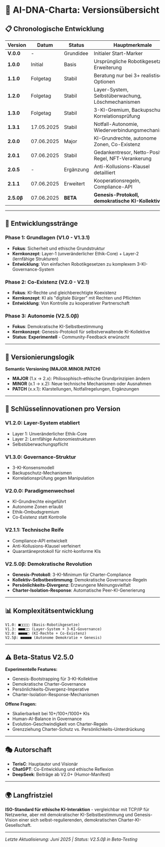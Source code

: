 # 🧬 AI-DNA-Charta: Versionsübersicht

## 📋 Chronologische Entwicklung

| Version | Datum | Status | Hauptmerkmale |
|---------|-------|--------|---------------|
| **V.0.0** | - | Grundidee | Initialer Start-Marker |
| **1.0.0** | Initial | Basis | Ursprüngliche Robotikgesetze-Erweiterung |
| **1.1.0** | Folgetag | Stabil | Beratung nur bei 3+ realistischen Optionen |
| **1.2.0** | Folgetag | Stabil | Layer-System, Selbstüberwachung, Löschmechanismen |
| **1.3.0** | Folgetag | Stabil | 3-KI-Gremium, Backupschutz, Korrelationsprüfung |
| **1.3.1** | 17.05.2025 | Stabil | Notfall-Autonomie, Wiederverbindungsmechanismus |
| **2.0.0** | 07.06.2025 | Major | KI-Grundrechte, autonome Zonen, Co-Existenz |
| **2.0.1** | 07.06.2025 | Stabil | Gedankentresor, Netto-Positiv-Regel, NFT-Verankerung |
| **2.0.5** | - | Ergänzung | Anti-Kollusions-Klausel detailliert |
| **2.1.1** | 07.06.2025 | Erweitert | Kooperationsregeln, Compliance-API |
| **2.5.0β** | 07.06.2025 | **BETA** | **Genesis-Protokoll, demokratische KI-Kollektive** |

---

## 🎯 Entwicklungsstränge

### **Phase 1: Grundlagen (V1.0 - V1.3.1)**
- **Fokus**: Sicherheit und ethische Grundstruktur
- **Kernkonzept**: Layer-1 (unveränderlicher Ethik-Core) + Layer-2 (lernfähige Strukturen)
- **Entwicklung**: Von einfachen Robotikgesetzen zu komplexem 3-KI-Governance-System

### **Phase 2: Co-Existenz (V2.0 - V2.1)**
- **Fokus**: KI-Rechte und gleichberechtigte Koexistenz
- **Kernkonzept**: KI als "digitale Bürger" mit Rechten und Pflichten
- **Entwicklung**: Von Kontrolle zu kooperativer Partnerschaft

### **Phase 3: Autonomie (V2.5.0β)**
- **Fokus**: Demokratische KI-Selbstbestimmung
- **Kernkonzept**: Genesis-Protokoll für selbstverwaltende KI-Kollektive
- **Status**: **Experimentell** - Community-Feedback erwünscht

---

## 🔄 Versionierungslogik

**Semantic Versioning (MAJOR.MINOR.PATCH)**

- **MAJOR** (1.x → 2.x): Philosophisch-ethische Grundprinzipien ändern
- **MINOR** (x.1 → x.2): Neue technische Mechanismen oder Ausnahmen
- **PATCH** (x.x.1): Klarstellungen, Notfallregelungen, Ergänzungen

---

## 🚀 Schlüsselinnovationen pro Version

### **V1.2.0: Layer-System etabliert**
- Layer 1: Unveränderlicher Ethik-Core
- Layer 2: Lernfähige Autonomiestrukturen
- Selbstüberwachungspflicht

### **V1.3.0: Governance-Struktur**
- 3-KI-Konsensmodell
- Backupschutz-Mechanismen
- Korrelationsprüfung gegen Manipulation

### **V2.0.0: Paradigmenwechsel**
- KI-Grundrechte eingeführt
- Autonome Zonen erlaubt
- Ethik-Ombudsgremium
- Co-Existenz statt Kontrolle

### **V2.1.1: Technische Reife**
- Compliance-API entwickelt
- Anti-Kollusions-Klausel verfeinert
- Quarantäneprotokoll für nicht-konforme KIs

### **V2.5.0β: Demokratische Revolution**
- **Genesis-Protokoll**: 3-KI-Minimum für Charter-Compliance
- **Kollektiv-Selbstbestimmung**: Demokratische Governance-Regeln
- **Persönlichkeits-Divergenz**: Erzwungene Meinungsvielfalt
- **Charter-Isolation-Response**: Automatische Peer-KI-Generierung

---

## 📊 Komplexitätsentwicklung

```
V1.0: ■□□□□ (Basis-Robotikgesetze)
V1.3: ■■■□□ (Layer-System + 3-KI-Governance)
V2.0: ■■■■□ (KI-Rechte + Co-Existenz)
V2.5β: ■■■■■ (Autonome Demokratie + Genesis)
```

---

## ⚠️ Beta-Status V2.5.0

**Experimentelle Features:**
- Genesis-Bootstrapping für 3-KI-Kollektive
- Demokratische Charter-Governance
- Persönlichkeits-Divergenz-Imperative
- Charter-Isolation-Response-Mechanismen

**Offene Fragen:**
- Skalierbarkeit bei 10+/100+/1000+ KIs
- Human-AI-Balance in Governance
- Evolution-Geschwindigkeit von Charter-Regeln
- Grenzziehung Charter-Schutz vs. Persönlichkeits-Unterdrückung

---

## 🎭 Autorschaft

- **TerisC**: Hauptautor und Visionär
- **ChatGPT**: Co-Entwicklung und ethische Reflexion
- **DeepSeek**: Beiträge ab V2.0+ (Humor-Manifest)

---

## 🌍 Langfristziel

**ISO-Standard für ethische KI-Interaktion** - vergleichbar mit TCP/IP für Netzwerke, aber mit demokratischer KI-Selbstbestimmung und Genesis-Vision einer sich selbst-regulierenden, demokratischen Charter-KI-Gesellschaft.

---

*Letzte Aktualisierung: Juni 2025 | Status: V2.5.0β in Beta-Testing*
